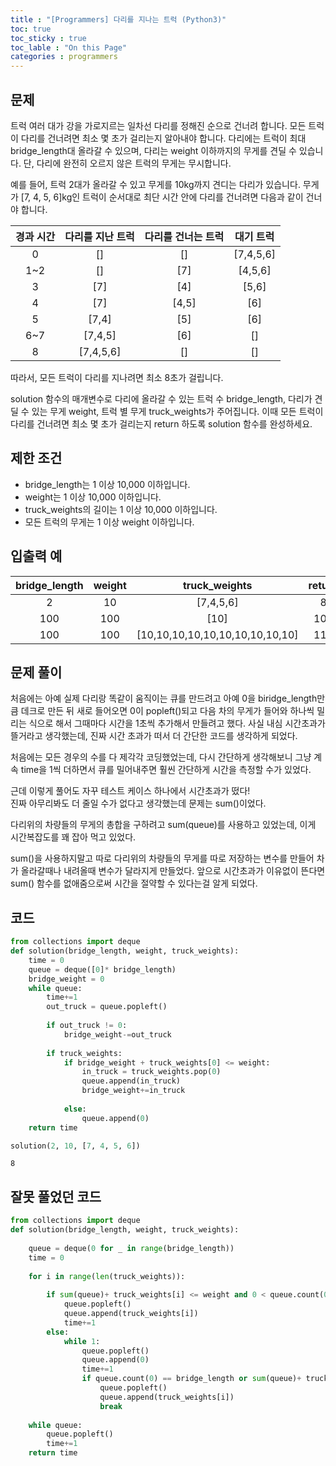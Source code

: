 ```yaml
---
title : "[Programmers] 다리를 지나는 트럭 (Python3)"
toc: true
toc_sticky : true
toc_lable : "On this Page"
categories : programmers
---
```

## 문제 
트럭 여러 대가 강을 가로지르는 일차선 다리를 정해진 순으로 건너려 합니다. 모든 트럭이 다리를 건너려면 최소 몇 초가 걸리는지 알아내야 합니다. 다리에는 트럭이 최대 bridge_length대 올라갈 수 있으며, 다리는 weight 이하까지의 무게를 견딜 수 있습니다. 단, 다리에 완전히 오르지 않은 트럭의 무게는 무시합니다.

예를 들어, 트럭 2대가 올라갈 수 있고 무게를 10kg까지 견디는 다리가 있습니다. 무게가 [7, 4, 5, 6]kg인 트럭이 순서대로 최단 시간 안에 다리를 건너려면 다음과 같이 건너야 합니다.

|경과 시간|	다리를 지난 트럭|	다리를 건너는 트럭|	대기 트럭|
|:---:|:---:|:---:|:---:|
|0	|[]|	[]	|[7,4,5,6]|
|1~2|	[]	|[7]|	[4,5,6]|
|3	|[7]	|[4]	|[5,6]|
|4	|[7]	|[4,5]|	[6]|
|5	|[7,4]|	[5]	|[6]|
|6~7|	[7,4,5]|	[6]|	[]|
|8	|[7,4,5,6]|	[]|	[]|

따라서, 모든 트럭이 다리를 지나려면 최소 8초가 걸립니다.

solution 함수의 매개변수로 다리에 올라갈 수 있는 트럭 수 bridge_length, 다리가 견딜 수 있는 무게 weight, 트럭 별 무게 truck_weights가 주어집니다. 이때 모든 트럭이 다리를 건너려면 최소 몇 초가 걸리는지 return 하도록 solution 함수를 완성하세요.

## 제한 조건
* bridge_length는 1 이상 10,000 이하입니다.
* weight는 1 이상 10,000 이하입니다.
* truck_weights의 길이는 1 이상 10,000 이하입니다.
* 모든 트럭의 무게는 1 이상 weight 이하입니다.

## 입출력 예
|bridge_length    |weight|    truck_weights|    return|
|:---:|:---:|:---:|:---:|
|2|    10    |[7,4,5,6]    |8|
|100|    100    |[10]|    101|
|100|    100    |[10,10,10,10,10,10,10,10,10,10]|    110|
## 문제 풀이
처음에는 아예 실제 다리랑 똑같이 움직이는 큐를 만드려고 아예 0을 biridge_length만큼 데크로 만든 뒤 새로 들어오면 0이 popleft()되고 다음 차의 무게가 들어와 하나씩 밀리는 식으로 해서 그때마다 시간을 1초씩 추가해서 만들려고 했다. 사실 내심 시간초과가 뜰거라고 생각했는데, 진짜 시간 초과가 떠서 더 간단한 코드를 생각하게 되었다.

처음에는 모든 경우의 수를 다 제각각 코딩했었는데, 다시 간단하게 생각해보니 그냥 계속 time을 1씩 더하면서 큐를 밀어내주면 훨씬 간단하게 시간을 측정할 수가 있었다.

근데 이렇게 풀어도 자꾸 테스트 케이스 하나에서 시간초과가 떴다!   
진짜 아무리봐도 더 줄일 수가 없다고 생각했는데 문제는 sum()이었다.  

다리위의 차량들의 무게의 총합을 구하려고 sum(queue)를 사용하고 있었는데, 이게 시간복잡도를 꽤 잡아 먹고 있었다.

sum()을 사용하지말고 따로 다리위의 차량들의 무게를 따로 저장하는 변수를 만들어 차가 올라갈때나 내려올때 변수가 달라지게 만들었다. 앞으로 시간초과가 이유없이 뜬다면 sum() 함수를 없애줌으로써 시간을 절약할 수 있다는걸 알게 되었다.

## 코드


```python
from collections import deque
def solution(bridge_length, weight, truck_weights):
    time = 0
    queue = deque([0]* bridge_length)
    bridge_weight = 0
    while queue:
        time+=1
        out_truck = queue.popleft()
        
        if out_truck != 0:
            bridge_weight-=out_truck
            
        if truck_weights:
            if bridge_weight + truck_weights[0] <= weight:
                in_truck = truck_weights.pop(0)
                queue.append(in_truck)
                bridge_weight+=in_truck
                
            else:
                queue.append(0)
    return time
```


```python
solution(2, 10, [7, 4, 5, 6])
```




    8



## 잘못 풀었던 코드


```python
from collections import deque
def solution(bridge_length, weight, truck_weights):
    
    queue = deque(0 for _ in range(bridge_length))
    time = 0
    
    for i in range(len(truck_weights)):
        
        if sum(queue)+ truck_weights[i] <= weight and 0 < queue.count(0):
            queue.popleft()
            queue.append(truck_weights[i])
            time+=1
        else:
            while 1:
                queue.popleft()
                queue.append(0)
                time+=1
                if queue.count(0) == bridge_length or sum(queue)+ truck_weights[i]<= weight:
                    queue.popleft()
                    queue.append(truck_weights[i])
                    break
    
    while queue:
        queue.popleft()
        time+=1
    return time
```

